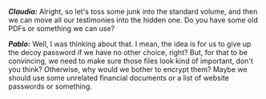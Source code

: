 ***Claudia:*** Alright, so let's toss some junk into the standard volume, and then we can move all our testimonies into the hidden one. Do you have some old PDFs or something we can use?

***Pablo:*** Well, I was thinking about that. I mean, the idea is for us to give up the decoy password if we have no other choice, right? But, for that to be convincing, we need to make sure those files look kind of important, don't you think? Otherwise, why would we bother to encrypt them? Maybe we should use some unrelated financial documents or a list of website passwords or something.
